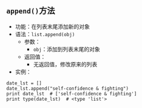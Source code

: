 
## `append()`方法
* 功能：在列表末尾添加新的对象
* 语法：`list.append(obj)`
  * 参数：
    * `obj`：添加到列表末尾的对象
  * 返回值：
    * 无返回值，修改原来的列表
* 实例：
```
date_lst = []
date_lst.append("self-confidence & fighting")
print date_lst  # ['self-confidence & fighting']
print type(date_lst)  # <type 'list'>
```
